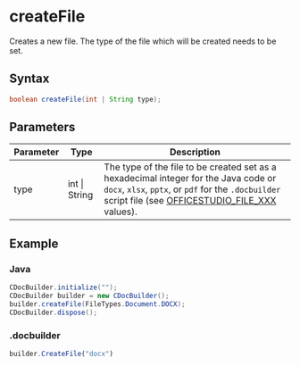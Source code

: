 # createFile

Creates a new file. The type of the file which will be created needs to be set.

## Syntax

```java
boolean createFile(int | String type);
```

## Parameters

| Parameter | Type         | Description                                                                                                                                                                                                                                    |
| --------- | ------------ | ---------------------------------------------------------------------------------------------------------------------------------------------------------------------------------------------------------------------------------------------- |
| type      | int \| String | The type of the file to be created set as a hexadecimal integer for the Java code or `docx`, `xlsx`, `pptx`, or `pdf` for the `.docbuilder` script file (see [OFFICESTUDIO_FILE_XXX](../../../Builder%20App/Overview.md#format-types) values). |

## Example

### Java

``` java
CDocBuilder.initialize("");
CDocBuilder builder = new CDocBuilder();
builder.createFile(FileTypes.Document.DOCX);
CDocBuilder.dispose();
```

### .docbuilder

```ts
builder.CreateFile("docx")
```
